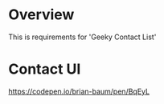 Overview
=========

This is requirements for 'Geeky Contact List'

Contact UI
==========
https://codepen.io/brian-baum/pen/BqEyL